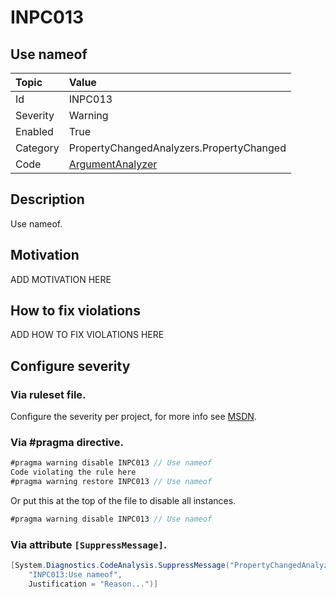# INPC013
## Use nameof

| Topic    | Value
| :--      | :--
| Id       | INPC013
| Severity | Warning
| Enabled  | True
| Category | PropertyChangedAnalyzers.PropertyChanged
| Code     | [ArgumentAnalyzer](https://github.com/DotNetAnalyzers/PropertyChangedAnalyzers/blob/master/PropertyChangedAnalyzers/Analyzers/ArgumentAnalyzer.cs)

## Description

Use nameof.

## Motivation

ADD MOTIVATION HERE

## How to fix violations

ADD HOW TO FIX VIOLATIONS HERE

<!-- start generated config severity -->
## Configure severity

### Via ruleset file.

Configure the severity per project, for more info see [MSDN](https://msdn.microsoft.com/en-us/library/dd264949.aspx).

### Via #pragma directive.
```C#
#pragma warning disable INPC013 // Use nameof
Code violating the rule here
#pragma warning restore INPC013 // Use nameof
```

Or put this at the top of the file to disable all instances.
```C#
#pragma warning disable INPC013 // Use nameof
```

### Via attribute `[SuppressMessage]`.

```C#
[System.Diagnostics.CodeAnalysis.SuppressMessage("PropertyChangedAnalyzers.PropertyChanged", 
    "INPC013:Use nameof", 
    Justification = "Reason...")]
```
<!-- end generated config severity -->
